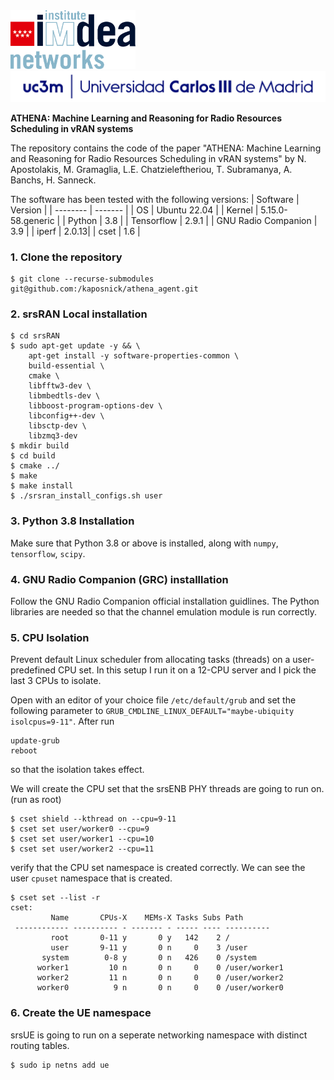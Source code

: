 <img src="imdea.png" width="200" float="left" >
<img src="uc3m.png"  width="600">

<b>ATHENA: Machine Learning and Reasoning for Radio Resources Scheduling in vRAN systems</b> 

The repository contains the code of the paper "ATHENA: Machine Learning and Reasoning for Radio Resources Scheduling in vRAN systems" by N. Apostolakis, M. Gramaglia, L.E. Chatzieleftheriou, T. Subramanya, A. Banchs, H. Sanneck. 

The software has been tested with the following versions:
| Software | Version |
| -------- | ------- |
| OS       | Ubuntu 22.04 |
| Kernel   | 5.15.0-58.generic  |
| Python   | 3.8 |
| Tensorflow | 2.9.1 |
| GNU Radio Companion | 3.9 |
| iperf | 2.0.13|
| cset     | 1.6 |


### 1. Clone the repository
```shell
$ git clone --recurse-submodules git@github.com:/kaposnick/athena_agent.git
```
### 2. srsRAN Local installation

```shell
$ cd srsRAN
$ sudo apt-get update -y && \ 
    apt-get install -y software-properties-common \ 
    build-essential \
    cmake \ 
    libfftw3-dev \
    libmbedtls-dev \
    libboost-program-options-dev \
    libconfig++-dev \
    libsctp-dev \
    libzmq3-dev
$ mkdir build
$ cd build
$ cmake ../
$ make
$ make install
$ ./srsran_install_configs.sh user
```
### 3. Python 3.8 Installation
Make sure that Python 3.8 or above is installed, along with <code>numpy</code>, <code>tensorflow</code>, <code>scipy</code>.

### 4. GNU Radio Companion (GRC) installlation 
Follow the GNU Radio Companion official installation guidlines. The Python libraries are needed so that the channel emulation module is run correctly.

### 5. CPU Isolation
Prevent default Linux scheduler from allocating tasks (threads) on a user-predefined CPU set. In this setup I run it on a 12-CPU server and I pick the last 3 CPUs to isolate.

Open with an editor of your choice file <code>/etc/default/grub</code> and set the following parameter to <code>GRUB_CMDLINE_LINUX_DEFAULT="maybe-ubiquity isolcpus=9-11"</code>. After run
```shell
update-grub
reboot
```
so that the isolation takes effect.

We will create the CPU set that the srsENB PHY threads are going to run on. 
(run as root)

```shell
$ cset shield --kthread on --cpu=9-11
$ cset set user/worker0 --cpu=9
$ cset set user/worker1 --cpu=10
$ cset set user/worker2 --cpu=11
```

verify that the CPU set namespace is created correctly. We can see the user <code>cpuset</code> namespace that is created.
```shell
$ cset set --list -r
cset: 
         Name       CPUs-X    MEMs-X Tasks Subs Path
 ------------ ---------- - ------- - ----- ---- ----------
         root       0-11 y       0 y   142    2 /
         user       9-11 y       0 n     0    3 /user
       system        0-8 y       0 n   426    0 /system
      worker1         10 n       0 n     0    0 /user/worker1
      worker2         11 n       0 n     0    0 /user/worker2
      worker0          9 n       0 n     0    0 /user/worker0
```

### 6. Create the UE namespace
srsUE is going to run on a seperate networking namespace with distinct routing tables.

```shell
$ sudo ip netns add ue
```

